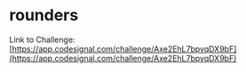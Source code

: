 # rounders

Link to Challenge: [https://app.codesignal.com/challenge/Axe2EhL7bpvqDX9bF](https://app.codesignal.com/challenge/Axe2EhL7bpvqDX9bF)